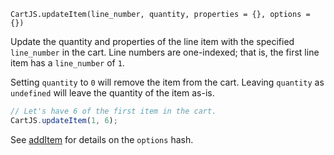 `CartJS.updateItem(line_number, quantity, properties = {}, options = {})`

Update the quantity and properties of the line item with the specified `line_number` in the cart.
Line numbers are one-indexed; that is, the first line item has a `line_number` of `1`.

Setting `quantity` to `0` will remove the item from the cart.
Leaving `quantity` as `undefined` will leave the quantity of the item as-is.

```js
// Let's have 6 of the first item in the cart.
CartJS.updateItem(1, 6);
```

See [addItem](#core-api-add-item) for details on the `options` hash.
